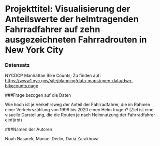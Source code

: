 # Projekttitel: Visualisierung der Anteilswerte der helmtragenden Fahrradfahrer auf zehn ausgezeichneten Fahrradrouten in New York City

### Datensatz


NYCDCP Manhattan Bike Counts; Zu finden auf: https://www1.nyc.gov/site/planning/data-maps/open-data/dwn-bikecounts.page


###Frage bezogen auf die Daten


Wie hoch ist je Verkehrsweg der Anteil der Fahrradfahrer, die im Rahmen einer Verkehrszählung von 1999 bis 2020 einen Helm trugen? (Ziel ist eine visuelle Darstellung, die die Routen je nach Helmnutzung der Fahrradfahrer einfärbt)

###Namen der Autoren


Noah Nasarek, Manuel Dedio, Daria Zarakhova


